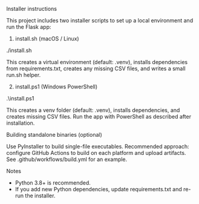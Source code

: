 Installer instructions

This project includes two installer scripts to set up a local environment and run the Flask app:

1. install.sh (macOS / Linux)

./install.sh

This creates a virtual environment (default: .venv), installs dependencies from requirements.txt, creates any missing CSV files, and writes a small run.sh helper.

2. install.ps1 (Windows PowerShell)

.\install.ps1

This creates a venv folder (default: .venv), installs dependencies, and creates missing CSV files. Run the app with PowerShell as described after installation.

Building standalone binaries (optional)

Use PyInstaller to build single-file executables. Recommended approach: configure GitHub Actions to build on each platform and upload artifacts. See .github/workflows/build.yml for an example.

Notes

- Python 3.8+ is recommended.
- If you add new Python dependencies, update requirements.txt and re-run the installer.
